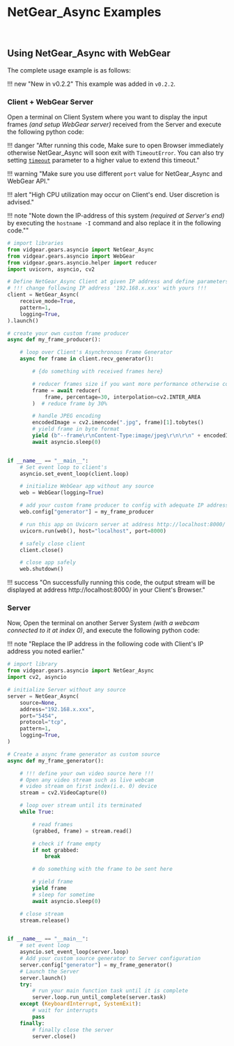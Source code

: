 <!--
===============================================
vidgear library source-code is deployed under the Apache 2.0 License:

Copyright (c) 2019 Abhishek Thakur(@abhiTronix) <abhi.una12@gmail.com>

Licensed under the Apache License, Version 2.0 (the "License");
you may not use this file except in compliance with the License.
You may obtain a copy of the License at

   http://www.apache.org/licenses/LICENSE-2.0

Unless required by applicable law or agreed to in writing, software
distributed under the License is distributed on an "AS IS" BASIS,
WITHOUT WARRANTIES OR CONDITIONS OF ANY KIND, either express or implied.
See the License for the specific language governing permissions and
limitations under the License.
===============================================
-->

# NetGear_Async Examples

&nbsp;

## Using NetGear_Async with WebGear

The complete usage example is as follows: 

!!! new "New in v0.2.2" 
    This example was added in `v0.2.2`.

### Client + WebGear Server

Open a terminal on Client System where you want to display the input frames _(and setup WebGear server)_ received from the Server and execute the following python code:

!!! danger "After running this code, Make sure to open Browser immediately otherwise NetGear_Async will soon exit with `TimeoutError`. You can also try setting [`timeout`](../../gears/netgear_async/params/#timeout) parameter to a higher value to extend this timeout."

!!! warning "Make sure you use different `port` value for NetGear_Async and WebGear API."

!!! alert "High CPU utilization may occur on Client's end. User discretion is advised."

!!! note "Note down the IP-address of this system _(required at Server's end)_ by executing the  `hostname -I` command and also replace it in the following code.""

```python
# import libraries
from vidgear.gears.asyncio import NetGear_Async
from vidgear.gears.asyncio import WebGear
from vidgear.gears.asyncio.helper import reducer
import uvicorn, asyncio, cv2

# Define NetGear_Async Client at given IP address and define parameters
# !!! change following IP address '192.168.x.xxx' with yours !!!
client = NetGear_Async(
    receive_mode=True,
    pattern=1,
    logging=True,
).launch()

# create your own custom frame producer
async def my_frame_producer():

    # loop over Client's Asynchronous Frame Generator
    async for frame in client.recv_generator():

        # {do something with received frames here}

        # reducer frames size if you want more performance otherwise comment this line
        frame = await reducer(
            frame, percentage=30, interpolation=cv2.INTER_AREA
        )  # reduce frame by 30%

        # handle JPEG encoding
        encodedImage = cv2.imencode(".jpg", frame)[1].tobytes()
        # yield frame in byte format
        yield (b"--frame\r\nContent-Type:image/jpeg\r\n\r\n" + encodedImage + b"\r\n")
        await asyncio.sleep(0)


if __name__ == "__main__":
    # Set event loop to client's
    asyncio.set_event_loop(client.loop)

    # initialize WebGear app without any source
    web = WebGear(logging=True)

    # add your custom frame producer to config with adequate IP address
    web.config["generator"] = my_frame_producer

    # run this app on Uvicorn server at address http://localhost:8000/
    uvicorn.run(web(), host="localhost", port=8000)

    # safely close client
    client.close()

    # close app safely
    web.shutdown()
```

!!! success "On successfully running this code, the output stream will be displayed at address http://localhost:8000/ in your Client's Browser."

### Server

Now, Open the terminal on another Server System _(with a webcam connected to it at index 0)_, and execute the following python code:

!!! note "Replace the IP address in the following code with Client's IP address you noted earlier."

```python
# import library
from vidgear.gears.asyncio import NetGear_Async
import cv2, asyncio

# initialize Server without any source
server = NetGear_Async(
    source=None,
    address="192.168.x.xxx",
    port="5454",
    protocol="tcp",
    pattern=1,
    logging=True,
)

# Create a async frame generator as custom source
async def my_frame_generator():

    # !!! define your own video source here !!!
    # Open any video stream such as live webcam
    # video stream on first index(i.e. 0) device
    stream = cv2.VideoCapture(0)

    # loop over stream until its terminated
    while True:

        # read frames
        (grabbed, frame) = stream.read()

        # check if frame empty
        if not grabbed:
            break

        # do something with the frame to be sent here

        # yield frame
        yield frame
        # sleep for sometime
        await asyncio.sleep(0)

    # close stream
    stream.release()


if __name__ == "__main__":
    # set event loop
    asyncio.set_event_loop(server.loop)
    # Add your custom source generator to Server configuration
    server.config["generator"] = my_frame_generator()
    # Launch the Server
    server.launch()
    try:
        # run your main function task until it is complete
        server.loop.run_until_complete(server.task)
    except (KeyboardInterrupt, SystemExit):
        # wait for interrupts
        pass
    finally:
        # finally close the server
        server.close()
```

&nbsp;

